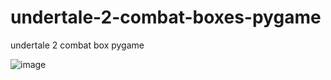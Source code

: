 # undertale-2-combat-boxes-pygame
undertale 2 combat box pygame


![image](https://user-images.githubusercontent.com/48403579/171469001-e9ea41fa-72ac-4f99-9c84-c45dd89748bd.png)
